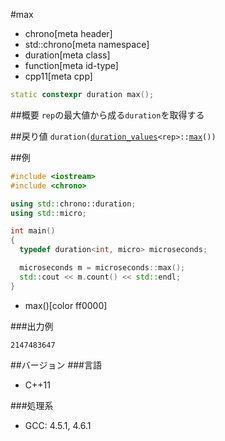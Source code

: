 #max
* chrono[meta header]
* std::chrono[meta namespace]
* duration[meta class]
* function[meta id-type]
* cpp11[meta cpp]

```cpp
static constexpr duration max();
```

##概要
`rep`の最大値から成る`duration`を取得する

##戻り値
`duration(`[`duration_values`](/reference/chrono/duration_values.md)`<rep>::`[`max`](/reference/chrono/duration_values/max.md)`())`


##例
```cpp
#include <iostream>
#include <chrono>

using std::chrono::duration;
using std::micro;

int main()
{
  typedef duration<int, micro> microseconds;

  microseconds m = microseconds::max();
  std::cout << m.count() << std::endl;
}
```
* max()[color ff0000]


###出力例
```
2147483647
```

##バージョン
###言語
- C++11

###処理系
- GCC: 4.5.1, 4.6.1

